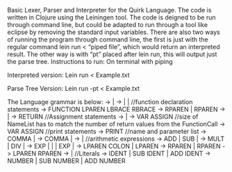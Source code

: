 Basic Lexer, Parser and Interpreter for the Quirk Language. The code is written in Clojure using the Leiningen tool. The code is deigned to be run through command line, but could be adapted to run through a tool like eclipse by removing the standard input variables. There are also two ways of running the program through command line, the first is just with the regular command lein run < “piped file”, which would return an interpreted result. The other way is with “pt” placed after lein run, this will output just the parse tree. 
Instructions to run: On terminal with piping


Interpreted version:
Lein run < Example.txt


Parse Tree Version:
Lein run -pt < Example.txt




The Language grammar is below: -> |
-> | |
//function declaration statements -> FUNCTION LPAREN LBRACE RBRACE
-> RPAREN | RPAREN
-> |
-> RETURN
//Assignment statements -> |
-> VAR ASSIGN
//size of NameList has to match the number of return values from the FunctionCall -> VAR ASSIGN
//print statements -> PRINT
//name and parameter list -> COMMA |
-> COMMA |
-> |
//arithmetic expressions -> ADD | SUB |
-> MULT | DIV |
-> EXP | | | EXP |
-> LPAREN COLON | LPAREN
-> RPAREN | RPAREN
-> LPAREN RPAREN
-> |
//Literals -> IDENT | SUB IDENT | ADD IDENT
-> NUMBER | SUB NUMBER | ADD NUMBER

